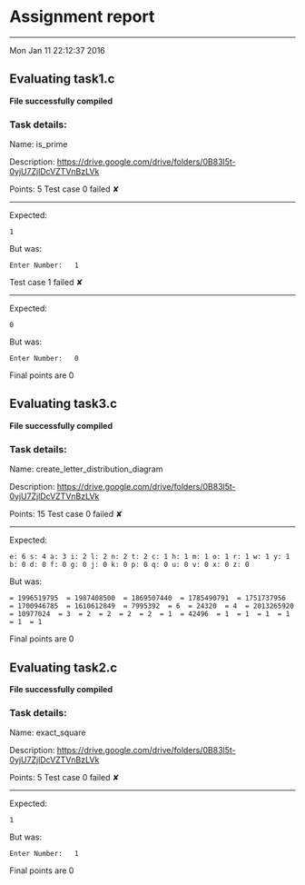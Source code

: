 # Assignment report
---
Mon Jan 11 22:12:37 2016

## Evaluating task1.c

**File successfully compiled**

### Task details:

Name: is_prime

Description: https://drive.google.com/drive/folders/0B83l5t-0yjU7ZjlDcVZTVnBzLVk

Points: 5
Test case 0 failed ✘ 

---
Expected:
```
1
```
But was:
```
Enter Number:   1
```
Test case 1 failed ✘ 

---
Expected:
```
0
```
But was:
```
Enter Number:   0
```

 Final points are 0
## Evaluating task3.c

**File successfully compiled**

### Task details:

Name: create_letter_distribution_diagram

Description: https://drive.google.com/drive/folders/0B83l5t-0yjU7ZjlDcVZTVnBzLVk

Points: 15
Test case 0 failed ✘ 

---
Expected:
```
e: 6 s: 4 a: 3 i: 2 l: 2 n: 2 t: 2 c: 1 h: 1 m: 1 o: 1 r: 1 w: 1 y: 1 b: 0 d: 0 f: 0 g: 0 j: 0 k: 0 p: 0 q: 0 u: 0 v: 0 x: 0 z: 0
```
But was:
```
= 1996519795  = 1987408500  = 1869507440  = 1785490791  = 1751737956  = 1700946785  = 1610612849  = 7995392  = 6  = 24320  = 4  = 2013265920  = 10977024  = 3  = 2  = 2  = 2  = 2  = 1  = 42496  = 1  = 1  = 1  = 1  = 1  = 1
```

 Final points are 0
## Evaluating task2.c

**File successfully compiled**

### Task details:

Name: exact_square

Description: https://drive.google.com/drive/folders/0B83l5t-0yjU7ZjlDcVZTVnBzLVk

Points: 5
Test case 0 failed ✘ 

---
Expected:
```
1
```
But was:
```
Enter Number:   1
```

 Final points are 0
